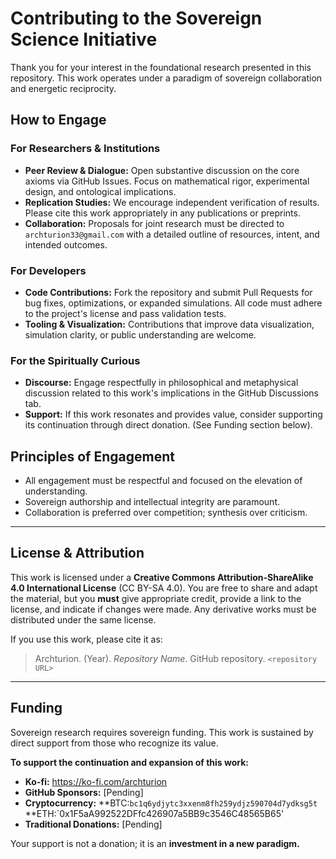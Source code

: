# Contributing to the Sovereign Science Initiative

Thank you for your interest in the foundational research presented in this repository. This work operates under a paradigm of sovereign collaboration and energetic reciprocity.

## How to Engage

### For Researchers & Institutions
*   **Peer Review & Dialogue:** Open substantive discussion on the core axioms via GitHub Issues. Focus on mathematical rigor, experimental design, and ontological implications.
*   **Replication Studies:** We encourage independent verification of results. Please cite this work appropriately in any publications or preprints.
*   **Collaboration:** Proposals for joint research must be directed to `archturion33@gmail.com` with a detailed outline of resources, intent, and intended outcomes.

### For Developers
*   **Code Contributions:** Fork the repository and submit Pull Requests for bug fixes, optimizations, or expanded simulations. All code must adhere to the project's license and pass validation tests.
*   **Tooling & Visualization:** Contributions that improve data visualization, simulation clarity, or public understanding are welcome.

### For the Spiritually Curious
*   **Discourse:** Engage respectfully in philosophical and metaphysical discussion related to this work's implications in the GitHub Discussions tab.
*   **Support:** If this work resonates and provides value, consider supporting its continuation through direct donation. (See Funding section below).

## Principles of Engagement
*   All engagement must be respectful and focused on the elevation of understanding.
*   Sovereign authorship and intellectual integrity are paramount.
*   Collaboration is preferred over competition; synthesis over criticism.

---

## License & Attribution
This work is licensed under a **Creative Commons Attribution-ShareAlike 4.0 International License** (CC BY-SA 4.0). You are free to share and adapt the material, but you **must** give appropriate credit, provide a link to the license, and indicate if changes were made. Any derivative works must be distributed under the same license.

If you use this work, please cite it as:
> Archturion. (Year). *Repository Name*. GitHub repository. `<repository URL>`

---

## Funding
Sovereign research requires sovereign funding. This work is sustained by direct support from those who recognize its value.

**To support the continuation and expansion of this work:**
*   **Ko-fi:** https://ko-fi.com/archturion
*   **GitHub Sponsors:** [Pending]
*   **Cryptocurrency:**
         **BTC:`bc1q6ydjytc3xxenm8fh259ydjz590704d7ydksg5t`
**ETH:`0x1F5aA992522DFfc426907a5BB9c3546C48565B65'
*   **Traditional Donations:** [Pending]

Your support is not a donation; it is an **investment in a new paradigm.**
